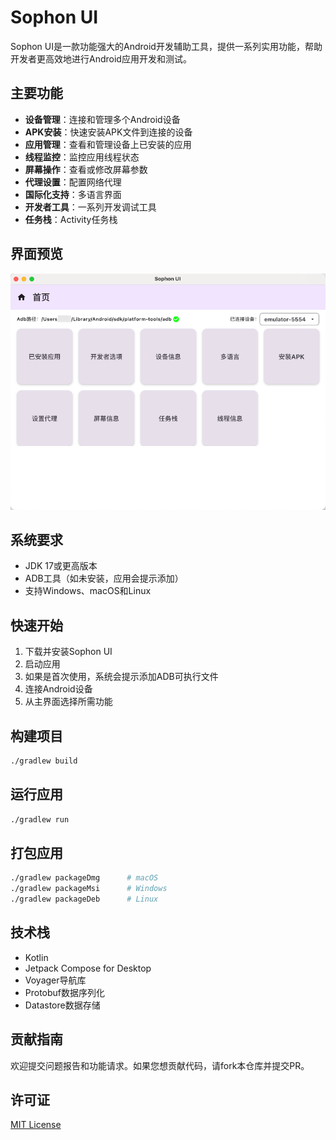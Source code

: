 # Sophon UI

Sophon UI是一款功能强大的Android开发辅助工具，提供一系列实用功能，帮助开发者更高效地进行Android应用开发和测试。

## 主要功能

- **设备管理**：连接和管理多个Android设备
- **APK安装**：快速安装APK文件到连接的设备
- **应用管理**：查看和管理设备上已安装的应用
- **线程监控**：监控应用线程状态
- **屏幕操作**：查看或修改屏幕参数
- **代理设置**：配置网络代理
- **国际化支持**：多语言界面
- **开发者工具**：一系列开发调试工具
- **任务栈**：Activity任务栈

## 界面预览

![主页界面](screenshot/sophon_ui_home.png)

## 系统要求

- JDK 17或更高版本
- ADB工具（如未安装，应用会提示添加）
- 支持Windows、macOS和Linux

## 快速开始

1. 下载并安装Sophon UI
2. 启动应用
3. 如果是首次使用，系统会提示添加ADB可执行文件
4. 连接Android设备
5. 从主界面选择所需功能

## 构建项目

```bash
./gradlew build
```

## 运行应用

```bash
./gradlew run
```

## 打包应用

```bash
./gradlew packageDmg      # macOS
./gradlew packageMsi      # Windows
./gradlew packageDeb      # Linux
```

## 技术栈

- Kotlin
- Jetpack Compose for Desktop
- Voyager导航库
- Protobuf数据序列化
- Datastore数据存储

## 贡献指南

欢迎提交问题报告和功能请求。如果您想贡献代码，请fork本仓库并提交PR。

## 许可证

[MIT License](LICENSE)
